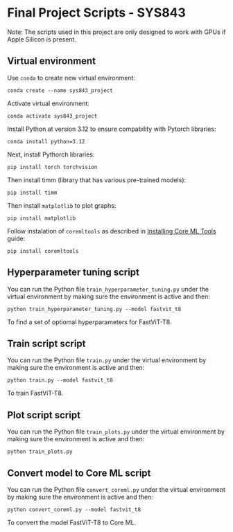 # Final Project Scripts - SYS843

Note: The scripts used in this project are only designed to work with GPUs if Apple Silicon is present.

## Virtual environment

Use `conda` to create new virtual environment:

```
conda create --name sys843_project
```

Activate virtual environment:

```
conda activate sys843_project
```

Install Python at version 3.12 to ensure compability with Pytorch libraries:

```
conda install python=3.12
```

Next, install Pythorch libraries:

```
pip install torch torchvision
```

Then install timm (library that has various pre-trained models):

```
pip install timm
```

Then install `matplotlib` to plot graphs:

```
pip install matplotlib
```

Follow instalation of `coremltools` as described in [Installing Core ML Tools](https://apple.github.io/coremltools/docs-guides/source/installing-coremltools.html) guide:

```
pip install coremltools
```

## Hyperparameter tuning script

You can run the Python file `train_hyperparameter_tuning.py` under the virtual environment by making sure the environment is active and then:

```
python train_hyperparameter_tuning.py --model fastvit_t8
```

To find a set of optiomal hyperparameters for FastViT-T8.

## Train script script

You can run the Python file `train.py` under the virtual environment by making sure the environment is active and then:

```
python train.py --model fastvit_t8
```

To train FastViT-T8.

## Plot script script

You can run the Python file `train_plots.py` under the virtual environment by making sure the environment is active and then:

```
python train_plots.py
```

## Convert model to Core ML script

You can run the Python file `convert_coreml.py` under the virtual environment by making sure the environment is active and then:

```
python convert_coreml.py --model fastvit_t8
```

To convert the model FastViT-T8 to Core ML.
